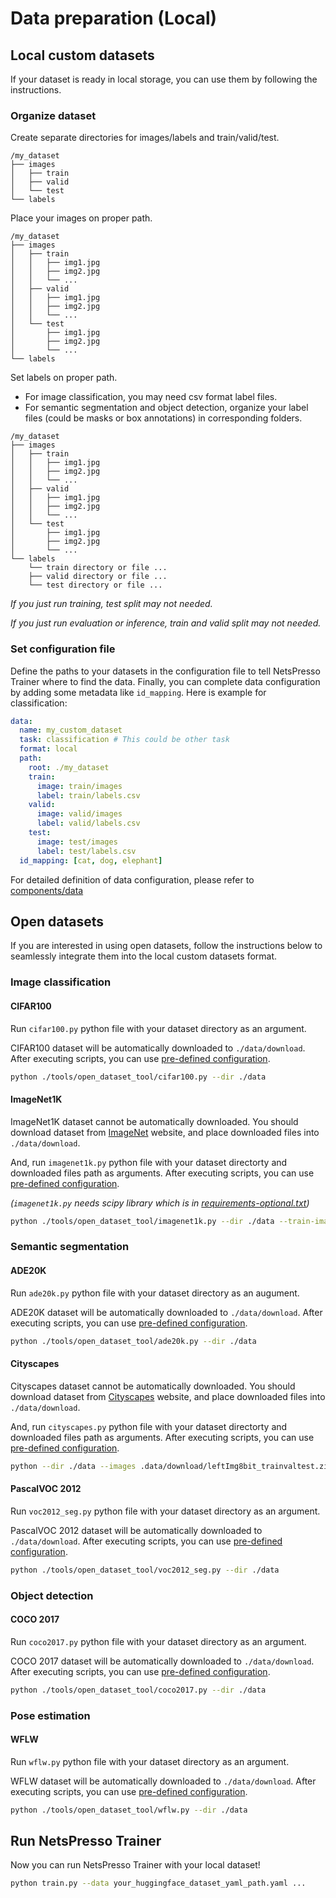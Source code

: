 # Data preparation (Local)

## Local custom datasets

If your dataset is ready in local storage, you can use them by following the instructions.

### Organize dataset

Create separate directories for images/labels and train/valid/test.

```text
/my_dataset
├── images
│   ├── train
│   ├── valid
│   └── test
└── labels
```

Place your images on proper path.

```text
/my_dataset
├── images
│   ├── train
│   │   ├── img1.jpg
│   │   ├── img2.jpg
│   │   └── ...
│   ├── valid
│   │   ├── img1.jpg
│   │   ├── img2.jpg
│   │   └── ...
│   └── test
│       ├── img1.jpg
│       ├── img2.jpg
│       └── ...
└── labels
```

Set labels on proper path.

- For image classification, you may need csv format label files.
- For semantic segmentation and object detection, organize your label files (could be masks or box annotations) in corresponding folders.

```text
/my_dataset
├── images
│   ├── train
│   │   ├── img1.jpg
│   │   ├── img2.jpg
│   │   └── ...
│   ├── valid
│   │   ├── img1.jpg
│   │   ├── img2.jpg
│   │   └── ...
│   └── test
│       ├── img1.jpg
│       ├── img2.jpg
│       └── ...
└── labels
    └── train directory or file ...
    ├── valid directory or file ...
    └── test directory or file ...
```

*If you just run training, test split may not needed.*

*If you just run evaluation or inference, train and valid split may not needed.*

### Set configuration file

Define the paths to your datasets in the configuration file to tell NetsPresso Trainer where to find the data. Finally, you can complete data configuration by adding some metadata like `id_mapping`. Here is example for classification:

```yaml
data:
  name: my_custom_dataset
  task: classification # This could be other task
  format: local
  path:
    root: ./my_dataset
    train:
      image: train/images
      label: train/labels.csv
    valid:
      image: valid/images
      label: valid/labels.csv
    test:
      image: test/images
      label: test/labels.csv
  id_mapping: [cat, dog, elephant]
```

For detailed definition of data configuration, please refer to [components/data](../../components/data.md)

## Open datasets

If you are interested in using open datasets, follow the instructions below to seamlessly integrate them into the local custom datasets format.

### Image classification

#### CIFAR100

Run `cifar100.py` python file with your dataset directory as an argument.

CIFAR100 dataset will be automatically downloaded to `./data/download`. After executing scripts, you can use  [pre-defined configuration](https://github.com/Nota-NetsPresso/netspresso-trainer/blob/dev/config/data/local/cifar100.yaml).

```bash
python ./tools/open_dataset_tool/cifar100.py --dir ./data
```

#### ImageNet1K

ImageNet1K dataset cannot be automatically downloaded. You should download dataset from [ImageNet](https://www.image-net.org/) website, and place downloaded files into `./data/download`.

And, run `imagenet1k.py` python file with your dataset directorty and downloaded files path as arguments. After executing scripts, you can use [pre-defined configuration](https://github.com/Nota-NetsPresso/netspresso-trainer/blob/dev/config/data/local/imagenet1k.yaml).

*(`imagenet1k.py` needs scipy library which is in [requirements-optional.txt](https://github.com/Nota-NetsPresso/netspresso-trainer/blob/dev/requirements-optional.txt))*

```bash
python ./tools/open_dataset_tool/imagenet1k.py --dir ./data --train-images ./data/download/ILSVRC2012_img_train.tar --valid-images ./data/download/ILSVRC2012_img_val.tar --devkit ./data/download/ILSVRC2012_devkit_t12.tar.gz
```

### Semantic segmentation

#### ADE20K

Run `ade20k.py` python file with your dataset directory as an augument.

ADE20K dataset will be automatically downloaded to `./data/download`. After executing scripts, you can use  [pre-defined configuration](https://github.com/Nota-NetsPresso/netspresso-trainer/blob/dev/config/data/local/ade20k.yaml).

```bash
python ./tools/open_dataset_tool/ade20k.py --dir ./data
```

#### Cityscapes

Cityscapes dataset cannot be automatically downloaded. You should download dataset from [Cityscapes](https://www.cityscapes-dataset.com/) website, and place downloaded files into `./data/download`.

And, run `cityscapes.py` python file with your dataset directorty and downloaded files path as arguments. After executing scripts, you can use [pre-defined configuration](https://github.com/Nota-NetsPresso/netspresso-trainer/blob/dev/config/data/local/cityscapes.yaml).

```bash
python --dir ./data --images .data/download/leftImg8bit_trainvaltest.zip --labels .data/download/gtFine_trainvaltest.zip
```

#### PascalVOC 2012
 
Run `voc2012_seg.py` python file with your dataset directory as an argument.

PascalVOC 2012 dataset will be automatically downloaded to `./data/download`. After executing scripts, you can use  [pre-defined configuration](https://github.com/Nota-NetsPresso/netspresso-trainer/blob/dev/config/data/local/voc12.yaml).

```bash
python ./tools/open_dataset_tool/voc2012_seg.py --dir ./data
```

### Object detection

#### COCO 2017

Run `coco2017.py` python file with your dataset directory as an argument.

COCO 2017 dataset will be automatically downloaded to `./data/download`. After executing scripts, you can use  [pre-defined configuration](https://github.com/Nota-NetsPresso/netspresso-trainer/blob/dev/config/data/local/coco2017.yaml).

```bash
python ./tools/open_dataset_tool/coco2017.py --dir ./data
```

### Pose estimation

#### WFLW

Run `wflw.py` python file with your dataset directory as an argument.

WFLW dataset will be automatically downloaded to `./data/download`. After executing scripts, you can use  [pre-defined configuration](https://github.com/Nota-NetsPresso/netspresso-trainer/blob/dev/config/data/local/wflw.yaml).

```bash
python ./tools/open_dataset_tool/wflw.py --dir ./data
```

## Run NetsPresso Trainer

Now you can run NetsPresso Trainer with your local dataset!

```bash
python train.py --data your_huggingface_dataset_yaml_path.yaml ...
```